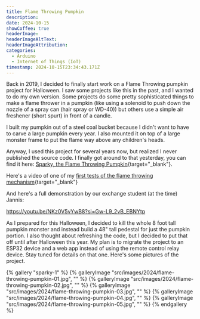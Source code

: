 ```yaml
---
title: Flame Throwing Pumpkin
description: 
date: 2024-10-15
showCoffee: true
headerImage: 
headerImageAltText: 
headerImageAttribution: 
categories:
  - Arduino
  - Internet of Things (IoT)
timestamp: 2024-10-15T23:34:43.171Z
---
```


Back in 2019, I decided to finally start work on a Flame Throwing pumpkin project for Halloween. I saw some projects like this in the past, and I wanted to do my own version. Some projects do some pretty sophisticated things to make a flame thrower in a pumpkin (like using a solenoid to push down the nozzle of a spray can (hair spray or WD-40)) but others use a simple air freshener (short spurt) in front of a candle.

I built my pumpkin out of a steel coal bucket because I didn't want to have to carve a large pumpkin every year. I also mounted it on top of a large monster frame to put the flame way above any children's heads.

Anyway, I used this project for several years now, but realized I never published the source code. I finally got around to that yesterday, you can find it here: [Sparky, the Flame Throwing Pumpkin](https://github.com/johnwargo/flame-throwing-pumpkin-feather){target="_blank"}.

Here's a video of one of my [first tests of the flame throwing mechanism](https://www.youtube.com/shorts/WcZAg1KJ5VQ){target="_blank"}

And here's a full demonstration by our exchange student (at the time) Jannis:

https://youtu.be/NKz0V5vYwB8?si=Gw-L9_2vB_EBNYtp

As I prepared for this Halloween, I decided to kill the whole 8 foot tall pumpkin monster and instead build a 48" tall pedestal for just the pumpkin portion. I also thought about refreshing the code, but I decided to put that off until after Halloween this year. My plan is to migrate the project to an ESP32 device and a web app instead of using the remote control relay device. Stay tuned for details on that one.  Here's some pictures of the project.

{% gallery "sparky-1" %}
{% galleryImage "src/images/2024/flame-throwing-pumpkin-01.jpg", "" %}
{% galleryImage "src/images/2024/flame-throwing-pumpkin-02.jpg", "" %}
{% galleryImage "src/images/2024/flame-throwing-pumpkin-03.jpg", "" %}
{% galleryImage "src/images/2024/flame-throwing-pumpkin-04.jpg", "" %}
{% galleryImage "src/images/2024/flame-throwing-pumpkin-05.jpg", "" %}
{% endgallery %}
